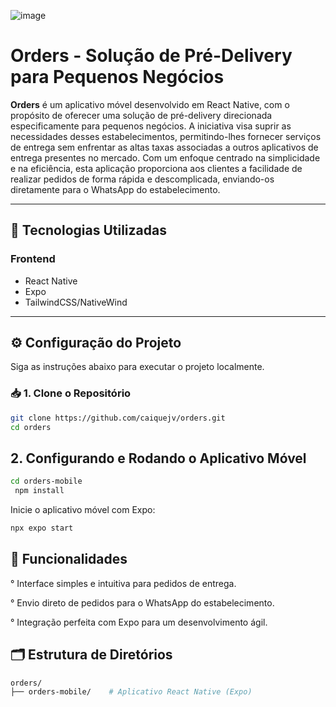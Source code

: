 ![image](https://github.com/user-attachments/assets/126407ef-4c31-404d-af1d-fcbafae3e02b)

# Orders - Solução de Pré-Delivery para Pequenos Negócios

**Orders** é um aplicativo móvel desenvolvido em React Native, com o propósito de oferecer uma solução de pré-delivery direcionada especificamente para pequenos negócios. A iniciativa visa suprir as necessidades desses estabelecimentos, permitindo-lhes fornecer serviços de entrega sem enfrentar as altas taxas associadas a outros aplicativos de entrega presentes no mercado. Com um enfoque centrado na simplicidade e na eficiência, esta aplicação proporciona aos clientes a facilidade de realizar pedidos de forma rápida e descomplicada, enviando-os diretamente para o WhatsApp do estabelecimento.

---

## 🚀 Tecnologias Utilizadas

### Frontend
- React Native
- Expo
- TailwindCSS/NativeWind

---

## ⚙️ Configuração do Projeto

Siga as instruções abaixo para executar o projeto localmente.

### 📥 1. Clone o Repositório

```bash
git clone https://github.com/caiquejv/orders.git
cd orders
```
## 2. Configurando e Rodando o Aplicativo Móvel
```bash
cd orders-mobile
 npm install
```
Inicie o aplicativo móvel com Expo:
```bash
npx expo start
```

## 🎯 Funcionalidades
° Interface simples e intuitiva para pedidos de entrega.

° Envio direto de pedidos para o WhatsApp do estabelecimento.

° Integração perfeita com Expo para um desenvolvimento ágil.

## 🗂 Estrutura de Diretórios
```bash
orders/
├── orders-mobile/    # Aplicativo React Native (Expo)
```
